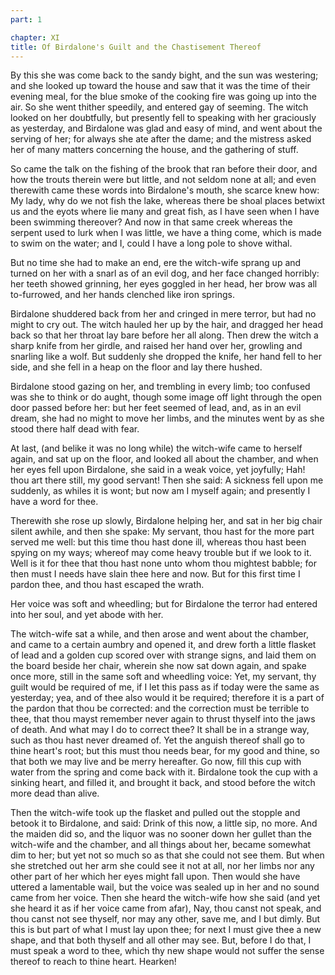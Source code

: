 ```yaml
---
part: 1

chapter: XI
title: Of Birdalone's Guilt and the Chastisement Thereof
---
```


By this she was come back to the sandy bight, and the sun was westering; and she looked up toward the house and saw that it was the time of their evening meal, for the blue smoke of the cooking fire was going up into the air. So she went thither speedily, and entered gay of seeming. The witch looked on her doubtfully, but presently fell to speaking with her graciously as yesterday, and Birdalone was glad and easy of mind, and went about the serving of her; for always she ate after the dame; and the mistress asked her of many matters concerning the house, and the gathering of stuff.

So came the talk on the fishing of the brook that ran before their door, and how the trouts therein were but little, and not seldom none at all; and even therewith came these words into Birdalone's mouth, she scarce knew how: My lady, why do we not fish the lake, whereas there be shoal places betwixt us and the eyots where lie many and great fish, as I have seen when I have been swimming thereover? And now in that same creek whereas the serpent used to lurk when I was little, we have a thing come, which is made to swim on the water; and I, could I have a long pole to shove withal.

But no time she had to make an end, ere the witch-wife sprang up and turned on her with a snarl as of an evil dog, and her face changed horribly: her teeth showed grinning, her eyes goggled in her head, her brow was all to-furrowed, and her hands clenched like iron springs.

Birdalone shuddered back from her and cringed in mere terror, but had no might to cry out. The witch hauled her up by the hair, and dragged her head back so that her throat lay bare before her all along. Then drew the witch a sharp knife from her girdle, and raised her hand over her, growling and snarling like a wolf. But suddenly she dropped the knife, her hand fell to her side, and she fell in a heap on the floor and lay there hushed.

Birdalone stood gazing on her, and trembling in every limb; too confused was she to think or do aught, though some image off light through the open door passed before her: but her feet seemed of lead, and, as in an evil dream, she had no might to move her limbs, and the minutes went by as she stood there half dead with fear.

At last, (and belike it was no long while) the witch-wife came to herself again, and sat up on the floor, and looked all about the chamber, and when her eyes fell upon Birdalone, she said in a weak voice, yet joyfully; Hah! thou art there still, my good servant! Then she said: A sickness fell upon me suddenly, as whiles it is wont; but now am I myself again; and presently I have a word for thee.

Therewith she rose up slowly, Birdalone helping her, and sat in her big chair silent awhile, and then she spake: My servant, thou hast for the more part served me well: but this time thou hast done ill, whereas thou hast been spying on my ways; whereof may come heavy trouble but if we look to it. Well is it for thee that thou hast none unto whom thou mightest babble; for then must I needs have slain thee here and now. But for this first time I pardon thee, and thou hast escaped the wrath.

Her voice was soft and wheedling; but for Birdalone the terror had entered into her soul, and yet abode with her.

The witch-wife sat a while, and then arose and went about the chamber, and came to a certain aumbry and opened it, and drew forth a little flasket of lead and a golden cup scored over with strange signs, and laid them on the board beside her chair, wherein she now sat down again, and spake once more, still in the same soft and wheedling voice: Yet, my servant, thy guilt would be required of me, if I let this pass as if today were the same as yesterday; yea, and of thee also would it be required; therefore it is a part of the pardon that thou be corrected: and the correction must be terrible to thee, that thou mayst remember never again to thrust thyself into the jaws of death. And what may I do to correct thee? It shall be in a strange way, such as thou hast never dreamed of. Yet the anguish thereof shall go to thine heart's root; but this must thou needs bear, for my good and thine, so that both we may live and be merry hereafter. Go now, fill this cup with water from the spring and come back with it. Birdalone took the cup with a sinking heart, and filled it, and brought it back, and stood before the witch more dead than alive.

Then the witch-wife took up the flasket and pulled out the stopple and betook it to Birdalone, and said: Drink of this now, a little sip, no more. And the maiden did so, and the liquor was no sooner down her gullet than the witch-wife and the chamber, and all things about her, became somewhat dim to her; but yet not so much so as that she could not see them. But when she stretched out her arm she could see it not at all, nor her limbs nor any other part of her which her eyes might fall upon. Then would she have uttered a lamentable wail, but the voice was sealed up in her and no sound came from her voice. Then she heard the witch-wife how she said (and yet she heard it as if her voice came from afar), Nay, thou canst not speak, and thou canst not see thyself, nor may any other, save me, and I but dimly. But this is but part of what I must lay upon thee; for next I must give thee a new shape, and that both thyself and all other may see. But, before I do that, I must speak a word to thee, which thy new shape would not suffer the sense thereof to reach to thine heart. Hearken!
